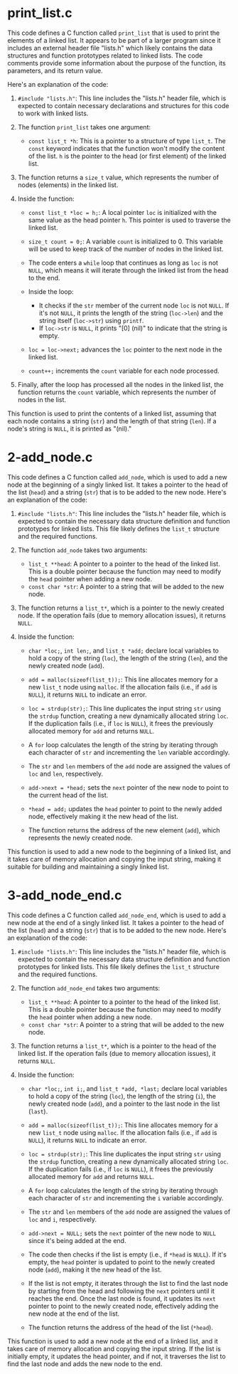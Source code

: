 # print_list.c
This code defines a C function called `print_list` that is used to print the elements of a linked list. It appears to be part of a larger program since it includes an external header file "lists.h" which likely contains the data structures and function prototypes related to linked lists. The code comments provide some information about the purpose of the function, its parameters, and its return value.

Here's an explanation of the code:

1. `#include "lists.h"`: This line includes the "lists.h" header file, which is expected to contain necessary declarations and structures for this code to work with linked lists.

2. The function `print_list` takes one argument:
   - `const list_t *h`: This is a pointer to a structure of type `list_t`. The `const` keyword indicates that the function won't modify the content of the list. `h` is the pointer to the head (or first element) of the linked list.

3. The function returns a `size_t` value, which represents the number of nodes (elements) in the linked list.

4. Inside the function:
   - `const list_t *loc = h;`: A local pointer `loc` is initialized with the same value as the head pointer `h`. This pointer is used to traverse the linked list.

   - `size_t count = 0;`: A variable `count` is initialized to 0. This variable will be used to keep track of the number of nodes in the linked list.

   - The code enters a `while` loop that continues as long as `loc` is not `NULL`, which means it will iterate through the linked list from the head to the end.

   - Inside the loop:
     - It checks if the `str` member of the current node `loc` is not `NULL`. If it's not `NULL`, it prints the length of the string (`loc->len`) and the string itself (`loc->str`) using `printf`.
     - If `loc->str` is `NULL`, it prints "[0] (nil)" to indicate that the string is empty.

   - `loc = loc->next;` advances the `loc` pointer to the next node in the linked list.

   - `count++;` increments the `count` variable for each node processed.

5. Finally, after the loop has processed all the nodes in the linked list, the function returns the `count` variable, which represents the number of nodes in the list.

This function is used to print the contents of a linked list, assuming that each node contains a string (`str`) and the length of that string (`len`). If a node's string is `NULL`, it is printed as "(nil)."

# 2-add_node.c
This code defines a C function called `add_node`, which is used to add a new node at the beginning of a singly linked list. It takes a pointer to the head of the list (`head`) and a string (`str`) that is to be added to the new node. Here's an explanation of the code:

1. `#include "lists.h"`: This line includes the "lists.h" header file, which is expected to contain the necessary data structure definition and function prototypes for linked lists. This file likely defines the `list_t` structure and the required functions.

2. The function `add_node` takes two arguments:
   - `list_t **head`: A pointer to a pointer to the head of the linked list. This is a double pointer because the function may need to modify the `head` pointer when adding a new node.
   - `const char *str`: A pointer to a string that will be added to the new node.

3. The function returns a `list_t*`, which is a pointer to the newly created node. If the operation fails (due to memory allocation issues), it returns `NULL`.

4. Inside the function:
   - `char *loc;`, `int len;`, and `list_t *add;` declare local variables to hold a copy of the string (`loc`), the length of the string (`len`), and the newly created node (`add`).

   - `add = malloc(sizeof(list_t));`: This line allocates memory for a new `list_t` node using `malloc`. If the allocation fails (i.e., if `add` is `NULL`), it returns `NULL` to indicate an error.

   - `loc = strdup(str);`: This line duplicates the input string `str` using the `strdup` function, creating a new dynamically allocated string `loc`. If the duplication fails (i.e., if `loc` is `NULL`), it frees the previously allocated memory for `add` and returns `NULL`.

   - A `for` loop calculates the length of the string by iterating through each character of `str` and incrementing the `len` variable accordingly.

   - The `str` and `len` members of the `add` node are assigned the values of `loc` and `len`, respectively.

   - `add->next = *head;` sets the `next` pointer of the new node to point to the current head of the list.

   - `*head = add;` updates the `head` pointer to point to the newly added node, effectively making it the new head of the list.

   - The function returns the address of the new element (`add`), which represents the newly created node.

This function is used to add a new node to the beginning of a linked list, and it takes care of memory allocation and copying the input string, making it suitable for building and maintaining a singly linked list.

# 3-add_node_end.c

This code defines a C function called `add_node_end`, which is used to add a new node at the end of a singly linked list. It takes a pointer to the head of the list (`head`) and a string (`str`) that is to be added to the new node. Here's an explanation of the code:

1. `#include "lists.h"`: This line includes the "lists.h" header file, which is expected to contain the necessary data structure definition and function prototypes for linked lists. This file likely defines the `list_t` structure and the required functions.

2. The function `add_node_end` takes two arguments:
   - `list_t **head`: A pointer to a pointer to the head of the linked list. This is a double pointer because the function may need to modify the `head` pointer when adding a new node.
   - `const char *str`: A pointer to a string that will be added to the new node.

3. The function returns a `list_t*`, which is a pointer to the head of the linked list. If the operation fails (due to memory allocation issues), it returns `NULL`.

4. Inside the function:
   - `char *loc;`, `int i;`, and `list_t *add, *last;` declare local variables to hold a copy of the string (`loc`), the length of the string (`i`), the newly created node (`add`), and a pointer to the last node in the list (`last`).

   - `add = malloc(sizeof(list_t));`: This line allocates memory for a new `list_t` node using `malloc`. If the allocation fails (i.e., if `add` is `NULL`), it returns `NULL` to indicate an error.

   - `loc = strdup(str);`: This line duplicates the input string `str` using the `strdup` function, creating a new dynamically allocated string `loc`. If the duplication fails (i.e., if `loc` is `NULL`), it frees the previously allocated memory for `add` and returns `NULL`.

   - A `for` loop calculates the length of the string by iterating through each character of `str` and incrementing the `i` variable accordingly.

   - The `str` and `len` members of the `add` node are assigned the values of `loc` and `i`, respectively.

   - `add->next = NULL;` sets the `next` pointer of the new node to `NULL` since it's being added at the end.

   - The code then checks if the list is empty (i.e., if `*head` is `NULL`). If it's empty, the `head` pointer is updated to point to the newly created node (`add`), making it the new head of the list.

   - If the list is not empty, it iterates through the list to find the last node by starting from the head and following the `next` pointers until it reaches the end. Once the last node is found, it updates its `next` pointer to point to the newly created node, effectively adding the new node at the end of the list.

   - The function returns the address of the head of the list (`*head`).

This function is used to add a new node at the end of a linked list, and it takes care of memory allocation and copying the input string. If the list is initially empty, it updates the head pointer, and if not, it traverses the list to find the last node and adds the new node to the end.